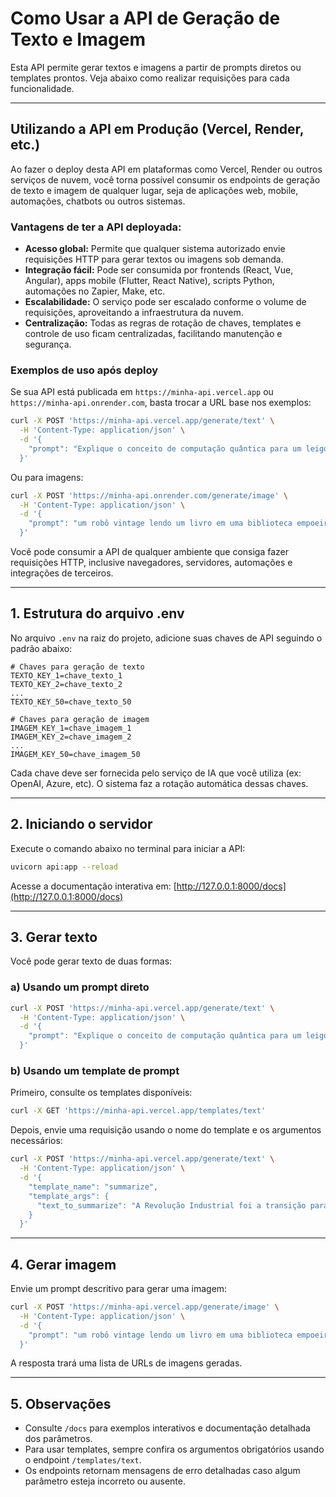 # Como Usar a API de Geração de Texto e Imagem

Esta API permite gerar textos e imagens a partir de prompts diretos ou templates prontos. Veja abaixo como realizar requisições para cada funcionalidade.

---

## Utilizando a API em Produção (Vercel, Render, etc.)

Ao fazer o deploy desta API em plataformas como Vercel, Render ou outros serviços de nuvem, você torna possível consumir os endpoints de geração de texto e imagem de qualquer lugar, seja de aplicações web, mobile, automações, chatbots ou outros sistemas.

### Vantagens de ter a API deployada:
- **Acesso global:** Permite que qualquer sistema autorizado envie requisições HTTP para gerar textos ou imagens sob demanda.
- **Integração fácil:** Pode ser consumida por frontends (React, Vue, Angular), apps mobile (Flutter, React Native), scripts Python, automações no Zapier, Make, etc.
- **Escalabilidade:** O serviço pode ser escalado conforme o volume de requisições, aproveitando a infraestrutura da nuvem.
- **Centralização:** Todas as regras de rotação de chaves, templates e controle de uso ficam centralizadas, facilitando manutenção e segurança.

### Exemplos de uso após deploy

Se sua API está publicada em `https://minha-api.vercel.app` ou `https://minha-api.onrender.com`, basta trocar a URL base nos exemplos:

```bash
curl -X POST 'https://minha-api.vercel.app/generate/text' \
  -H 'Content-Type: application/json' \
  -d '{
    "prompt": "Explique o conceito de computação quântica para um leigo."
  }'
```

Ou para imagens:

```bash
curl -X POST 'https://minha-api.onrender.com/generate/image' \
  -H 'Content-Type: application/json' \
  -d '{
    "prompt": "um robô vintage lendo um livro em uma biblioteca empoeirada, pintura a óleo digital"
  }'
```

Você pode consumir a API de qualquer ambiente que consiga fazer requisições HTTP, inclusive navegadores, servidores, automações e integrações de terceiros.

---

## 1. Estrutura do arquivo .env

No arquivo `.env` na raiz do projeto, adicione suas chaves de API seguindo o padrão abaixo:

```
# Chaves para geração de texto
TEXTO_KEY_1=chave_texto_1
TEXTO_KEY_2=chave_texto_2
...
TEXTO_KEY_50=chave_texto_50

# Chaves para geração de imagem
IMAGEM_KEY_1=chave_imagem_1
IMAGEM_KEY_2=chave_imagem_2
...
IMAGEM_KEY_50=chave_imagem_50
```

Cada chave deve ser fornecida pelo serviço de IA que você utiliza (ex: OpenAI, Azure, etc). O sistema faz a rotação automática dessas chaves.

---

## 2. Iniciando o servidor

Execute o comando abaixo no terminal para iniciar a API:

```bash
uvicorn api:app --reload
```

Acesse a documentação interativa em: [http://127.0.0.1:8000/docs](http://127.0.0.1:8000/docs)

---

## 3. Gerar texto

Você pode gerar texto de duas formas:

### a) Usando um prompt direto

```bash
curl -X POST 'https://minha-api.vercel.app/generate/text' \
  -H 'Content-Type: application/json' \
  -d '{
    "prompt": "Explique o conceito de computação quântica para um leigo."
  }'
```

### b) Usando um template de prompt

Primeiro, consulte os templates disponíveis:

```bash
curl -X GET 'https://minha-api.vercel.app/templates/text'
```

Depois, envie uma requisição usando o nome do template e os argumentos necessários:

```bash
curl -X POST 'https://minha-api.vercel.app/generate/text' \
  -H 'Content-Type: application/json' \
  -d '{
    "template_name": "summarize",
    "template_args": {
      "text_to_summarize": "A Revolução Industrial foi a transição para novos processos de manufatura..."
    }
  }'
```

---

## 4. Gerar imagem

Envie um prompt descritivo para gerar uma imagem:

```bash
curl -X POST 'https://minha-api.vercel.app/generate/image' \
  -H 'Content-Type: application/json' \
  -d '{
    "prompt": "um robô vintage lendo um livro em uma biblioteca empoeirada, pintura a óleo digital"
  }'
```

A resposta trará uma lista de URLs de imagens geradas.

---

## 5. Observações
- Consulte `/docs` para exemplos interativos e documentação detalhada dos parâmetros.
- Para usar templates, sempre confira os argumentos obrigatórios usando o endpoint `/templates/text`.
- Os endpoints retornam mensagens de erro detalhadas caso algum parâmetro esteja incorreto ou ausente.
